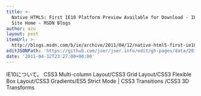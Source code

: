```yaml
---
title: >-
  Native HTML5: First IE10 Platform Preview Available for Download - IEBlog -
  Site Home - MSDN Blogs
author: azu
layout: post
itemUrl: >-
  http://blogs.msdn.com/b/ie/archive/2011/04/12/native-html5-first-ie10-platform-preview-available-for-download.aspx
editJSONPath: 'https://github.com/jser/jser.info/edit/gh-pages/data/2011/04/index.json'
date: '2011-04-12T23:27:00+00:00'
---
```

IE10について。
CSS3 Multi-column Layout/CSS3 Grid Layout/CSS3 Flexible Box Layout/CSS3 Gradients/ES5 Strict Mode | CSS3 Transitions /CSS3 3D Transforms
